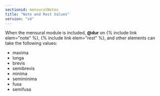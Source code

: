```yaml
---
sectionid: mensuralNotes
title: "Note and Rest Values"
version: "v4"
---
```


When the mensural module is included, **@dur** on {% include link elem="note" %}, {% include link elem="rest" %}, and other elements can take the following values:

- maxima
- longa
- brevis
- semibrevis
- minima
- semiminima
- fusa
- semifusa